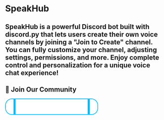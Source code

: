 # SpeakHub
SpeakHub is a powerful Discord bot built with discord.py that lets users create their own voice channels by joining a "Join to Create" channel. You can fully customize your channel, adjusting settings, permissions, and more. Enjoy complete control and personalization for a unique voice chat experience!
-
## 🤝 Join Our Community

<a href="https://discord.gg/YOUR_DISCORD_INVITE_LINK" target="_blank">
  <img src="assets/Join_our_Discord.gif" alt="Join Our Discord" width="300" 
       style="transition: all 0.3s ease;"
       onmouseover="this.src='assets/Join_our_Discord.gif'"
       onmouseout="this.src='assets/Join_our_Discord.png'"/>
</a>
